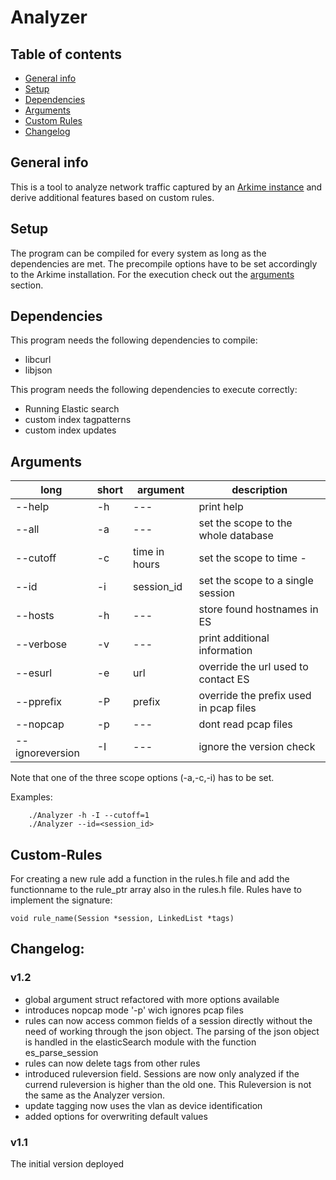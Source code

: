 # Analyzer

## Table of contents
* [General info](#general-info)
* [Setup](#setup)
* [Dependencies](#dependencies)
* [Arguments](#arguments)
* [Custom Rules](#custom-rules)
* [Changelog](#changelog)

## General info
This is a tool to analyze network traffic captured by an [Arkime instance][1] and derive additional 
features based on custom rules.

## Setup
The program can be compiled for every system as long as the dependencies are met.
The precompile options have to be set accordingly to the Arkime installation.
For the execution check out the [arguments](#arguments) section.

## Dependencies
This program needs the following dependencies to compile:
* libcurl
* libjson

This program needs the following dependencies to execute correctly:
* Running Elastic search
* custom index tagpatterns
* custom index updates

## Arguments
| long           | short | argument       | description |
|----------------|-------|----------------|-------------|
| --help         |  -h   |  ---           | print help |
| --all          |  -a   |  ---           | set the scope to the whole database|
| --cutoff       |  -c   | time in hours  | set the scope to time - <time in hours> |
| --id           |  -i   | session_id     | set the scope to a single session |
| --hosts        |  -h   |  ---           | store found hostnames in ES |
| --verbose      |  -v   |  ---           | print additional information |
| --esurl        |  -e   | url            | override the url used to contact ES |
| --pprefix      |  -P   | prefix         | override the prefix used in pcap files |
| --nopcap       |  -p   |  ---           | dont read pcap files |
| --ignoreversion|  -I   |  ---           | ignore the version check |

Note that one of the three scope options (-a,-c,-i) has to be set.
    
Examples:
```
    ./Analyzer -h -I --cutoff=1
    ./Analyzer --id=<session_id>
```

## Custom-Rules
For creating a new rule add a function in the rules.h file and add the functionname to the rule_ptr array also in the rules.h file.
Rules have to implement the signature:
```
void rule_name(Session *session, LinkedList *tags)
```

## Changelog:
### v1.2

* global argument struct refactored with more options available
* introduces nopcap mode '-p' wich ignores pcap files
* rules can now access common fields of a session directly without the need of working through the json object. The parsing of the json object is handled in the elasticSearch module with the function es_parse_session
* rules can now delete tags from other rules
* introduced ruleversion field. Sessions are now only analyzed if the currend ruleversion is higher than the old one.
    This Ruleversion is not the same as the Analyzer version.
* update tagging now uses the vlan as device identification
* added options for overwriting default values

### v1.1
The initial version deployed



[1]: https://arkime.com/
    
